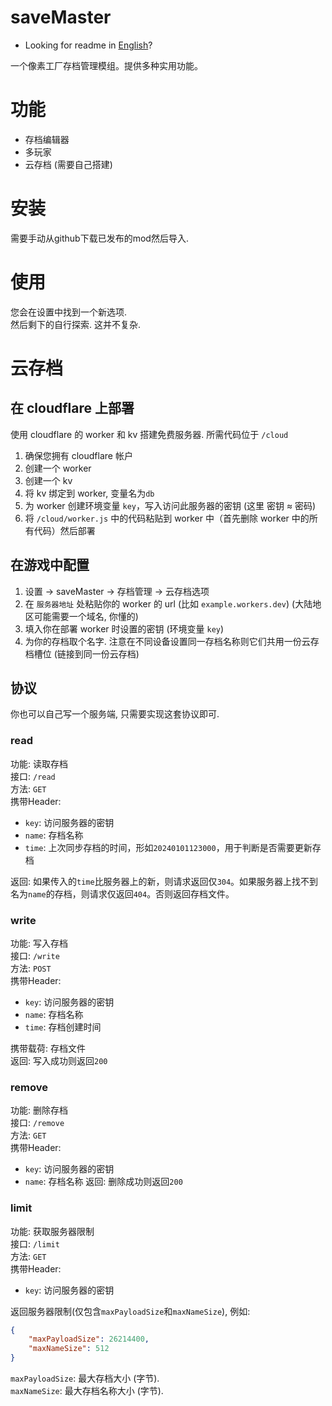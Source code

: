 # saveMaster

- Looking for readme in [English](./readme.md)?

一个像素工厂存档管理模组。提供多种实用功能。

# 功能
 
- 存档编辑器
- 多玩家
- 云存档 (需要自己搭建)

# 安装
需要手动从github下载已发布的mod然后导入.

# 使用
您会在设置中找到一个新选项.  
然后剩下的自行探索. 这并不复杂.

# 云存档
## 在 cloudflare 上部署
使用 cloudflare 的 worker 和 kv 搭建免费服务器. 所需代码位于 `/cloud`

1. 确保您拥有 cloudflare 帐户
2. 创建一个 worker
3. 创建一个 kv
4. 将 kv 绑定到 worker, 变量名为`db`
5. 为 worker 创建环境变量 `key`，写入访问此服务器的密钥 (这里 密钥 ≈ 密码)
6. 将 `/cloud/worker.js` 中的代码粘贴到 worker 中（首先删除 worker 中的所有代码）然后部署

## 在游戏中配置

1. 设置 -> saveMaster -> 存档管理 -> 云存档选项
2. 在 `服务器地址` 处粘贴你的 worker 的 url (比如 `example.workers.dev`) (大陆地区可能需要一个域名, 你懂的)
3. 填入你在部署 worker 时设置的密钥 (环境变量 `key`)
4. 为你的存档取个名字. 注意在不同设备设置同一存档名称则它们共用一份云存档槽位 (链接到同一份云存档)

## 协议
你也可以自己写一个服务端, 只需要实现这套协议即可.
### read
功能: 读取存档  
接口: `/read`  
方法: `GET`  
携带Header:

- `key`: 访问服务器的密钥
- `name`: 存档名称
- `time`: 上次同步存档的时间，形如`20240101123000`，用于判断是否需要更新存档

返回: 如果传入的`time`比服务器上的新，则请求返回仅`304`。如果服务器上找不到名为`name`的存档，则请求仅返回`404`。否则返回存档文件。  
### write
功能: 写入存档  
接口: `/write`  
方法: `POST`  
携带Header:

- `key`: 访问服务器的密钥
- `name`: 存档名称
- `time`: 存档创建时间

携带载荷: 存档文件  
返回: 写入成功则返回`200`  
### remove
功能: 删除存档  
接口: `/remove`  
方法: `GET`  
携带Header:

- `key`: 访问服务器的密钥
- `name`: 存档名称
返回: 删除成功则返回`200`  
### limit
功能: 获取服务器限制  
接口: `/limit`  
方法: `GET`  
携带Header:

- `key`: 访问服务器的密钥

返回服务器限制(仅包含`maxPayloadSize`和`maxNameSize`), 例如:

```json
{
    "maxPayloadSize": 26214400,
    "maxNameSize": 512
}
```

`maxPayloadSize`: 最大存档大小 (字节).  
`maxNameSize`: 最大存档名称大小 (字节).
